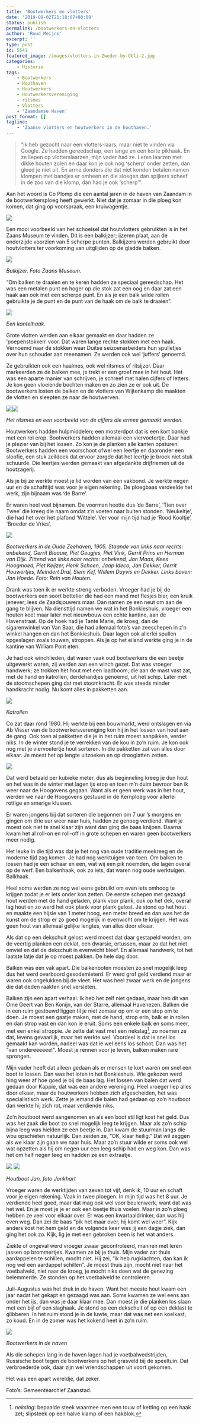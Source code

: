 ```yaml
---
title: 'Bootwerkers en vlotters'
date: '2019-09-02T21:18:07+00:00'
status: publish
permalink: /bootwerkers-en-vlotters
author: 'Ruud Meijns'
excerpt: ''
type: post
id: 5541
featured_image: /images/vlotters-in-Zweden-by-Obli-2.jpg
categories:
    - Historie
tags:
    - Bootwerkers
    - Houthaven
    - Houtwerkers
    - Houtwerkersvereniging
    - ritsmes
    - Vlotters
    - 'Zaandamse Haven'
post_format: []
tagline:
    - 'Zaanse vlotters en houtwerkers in de houthaven.'
---
```


> “Ik heb gezocht naar een vlotters-laars, maar niet te vinden via Google. Ze hadden gereedschap, een lange en een korte pikhaak. En ze liepen op vlotterslaarzen, mijn vader had ze. Leren laarzen met dikke houten zolen en daar kon je ook nog ‘scherp’ onder zetten, dan gleed je niet uit. En arme donders die dat niet konden betalen namen klompen met bandjes er omheen en die sloegen dan spijkers scheef in de zoo van die klomp, dan had je ook ‘scherp’”. 

Aan het woord is Co Plomp die een aantal jaren in de haven van Zaandam in de bootwerkersploeg heeft gewerkt. Niet dat je zomaar in die ploeg kon komen, dat ging op voorspraak, een kruiwagentje.

![](/images/Balkijzer-Zaans-Museum-obj.nr_.-ZM-12273.02.jpg)

Een mooi voorbeeld van het schoeisel dat houtvlotters gebruikten is in het Zaans Museum te vinden. Dit is een balkijzer; ijzeren plaat, aan de onderzijde voorzien van 5 scherpe punten. Balkijzers werden gebruikt door houtvlotters ter voorkoming van uitglijden op de gladde balken.

![](/images/Bootwerkers-1.jpg)

*Balkijzer. Foto Zaans Museum.*

“Om balken te draaien en te keren hadden ze speciaal gereedschap. Het was een metalen punt en hoger op die stok zat een oog en daar zat een haak aan ook met een scherpe punt. En als je een balk wilde rollen gebruikte je de punt en de punt van de haak om de balk te draaien”.

![](/images/Bootwerkers-2a.jpg)

*Een kantelhaak.*

Grote vlotten werden aan elkaar gemaakt en daar hadden ze ‘poepenstokken’ voor. Dat waren lange rechte stokken met een haak. Vernoemd naar de stokken waar Duitse seizoenarbeiders hun spulletjes over hun schouder aan meenamen. Ze werden ook wel ‘juffers’ genoemd.

Ze gebruikten ook een haalmes, ook wel ritsmes of ritsijzer. Daar markeerden ze de balken mee, je trekt er een groef mee in het hout. Het was een aparte manier van schrijven, je schreef met halen cijfers of letters. Je kon geen vloeiende bochten maken en zo zien ze er ook uit. De bootwerkers losten de balken en de vlotters van Wijtenkamp die maakten de vlotten en sleepten ze naar de houtwerven.

![](/images/Bootwerkers-3.jpg)![](/images/cijfers-haalmes-detail.jpg)

*Het ritsmes en een voorbeeld van de cijfers die ermee gemaakt werden.*

Houtwerkers hadden hulpmiddelen; een mosterdpot dat is een kort bankje met een rol erop. Bootwerkers hadden allemaal een viervoetertje. Daar had je plezier van bij het lossen. Zo kon je de planken alle kanten opsturen. Bootwerkers hadden een voorschoot ofwel een leertje en daaronder een sloofie, een stuk zeildoek dat ervoor zorgde dat het leertje je broek niet stuk schuurde. Die leertjes werden gemaakt van afgedankte drijfriemen uit de houtzagerij.

Als je bij ze werkte moest je lid worden van een vakbond. Je werkte negen uur en de schafttijd was voor je eigen rekening. De ploegbaas verdeelde het werk, zijn bijnaam was ‘de Barre’.

Er waren heel veel bijnamen. De voorman heette dus ‘de Barre’, ‘Tien over Twee’ die kreeg die naam omdat z’n voeten naar buiten stonden. ‘Neukeltje’, die had het over het plafond ‘Wittele’. Ver voor mijn tijd had je ‘Rood Kooltje’, ‘Broeder de Vries’,

![](/images/Bootwerkers-4.jpg)

*Bootwerkers in de Oude Zeehaven, 1905. Staande van links naar rechts: onbekend, Gerrit Blaauw, Piet Geugjes, Piet Vink, Gerrit Prins en Herman van Dijk. Zittend van links naar rechts: onbekend, Jan Maas, Kees Hoogmoed, Piet Keijzer, Henk Schoen, Jaap Ideco, Jan Dekker, Gerrit Houwertjes, Meindert Dral, Siem Kef, Willem Duyvis en Dekker. Links boven: Jan Hoede. Foto: Rein van Houten.*

Drank was toen ik er werkte streng verboden. Vroeger had je bij de bootwerkers een soort bottelier die had een mand met flesjes bier, een kruik jenever; lees de Zaadsjouwers maar. Dan namen ze een neut om aan de gang te blijven. Na diensttijd namen we wat in het Bonkieshuis, vroeger een houten keet maar later met nieuwbouw een echte kantine, aan de Havenstraat. Op de hoek had je Tante Marie, de kroeg, dan de sigarenwinkel van Van Baar, die had allemaal foto’s van zeeschepen in z’n winkel hangen en dan het Bonkieshuis. Daar lagen ook allerlei spullen opgeslagen zoals touwen, stroppen. Als je op het eiland werkte ging je in de kantine van William Pont eten.

Je had ook winchlieden, dat waren vaak oud bootwerkers die een beetje uitgewerkt waren, zij werden aan een winch gezet. Dat was vroeger handwerk; ze trokken het hout met een laadboom, die aan de mast vast zat, met de hand en katrollen, derdehandjes genoemd, uit het schip. Later met de stoomschepen ging dat met stoomkracht. Er was steeds minder handkracht nodig. Nu komt alles in pakketten aan.

![](/images/Bootwerkers-5.jpg)

*Katrollen*

Co zat daar rond 1980. Hij werkte bij een bouwmarkt, werd ontslagen en via Ab Visser van de bootwerkersvereniging kon hij in het lossen van hout aan de gang. Ook toen al pakketten die je in het ruim moest aanpikken, verder niks. In de winter stond je te verrekken van de kou in zo’n ruim. Je kon ook nog met je viervoetertje hout sorteren. In die pakketten zat van alles door elkaar. Je moest het op lengte uitzoeken en op drooglatten zetten.

![](/images/Bootwerkers-6.jpg)

Dat werd betaald per kubieke meter, dus als beginneling kreeg je dun hout en het was in de winter met lagen ijs erop en toen m’n duim bevroor ben ik weer naar de Hoogovens gegaan. Want als er geen werk was in het hout, werden we naar de Hoogovens gestuurd in de Kernploeg voor allerlei rottige en smerige klussen.

Er waren jongens bij dat sorteren die begonnen om 7 uur ’s morgens en gingen om drie uur weer naar huis, hadden ze genoeg verdiend. Want je moest ook niet te snel klaar zijn want dan ging die baas knijpen. Daarna kwam het al roll-on en roll-off in grote schepen en waren geen bootwerkers meer nodig.

Het leuke in die tijd was dat je het nog van oude traditie meekreeg en de moderne tijd zag komen. Je had nog werktuigen van toen. Om balken te lossen had je een schaar en een, wat wij een pik noemden, die lagen overal op de werf. Een balkenhaak, ook zo iets, dat waren nog oude werktuigen. Balkhaak.

Heel soms werden ze nog wel eens gebruikt om even iets omhoog te krijgen zodat je er iets onder kon zetten. De eerste schepen met gezaagd hout werden met de hand geladen, plank voor plank, ook op het dek, overal lag hout en zo werd het ook plank voor plank gelost. Je stond op het hout en maakte een hijsie van 1 meter hoog, een meter breed en dan was het de kunst om de strop er zo goed mogelijk in evenwicht om te krijgen. Het was geen hout van allemaal gelijke lengtes, van alles door elkaar.

Als dat op een dekschuit gelost werd moest dat daar gestapeld worden, om de veertig planken een deklat, een dwarsie, ertussen, maar zo dat het niet omviel en dat de dekschuit in evenwicht bleef. En allemaal handwerk, tot het laatste latje dat je op moest pakken. De hele dag door.

Balken was een vak apart. Die balkenboten moesten zo snel mogelijk leeg dus het werd overboord gesodemieterd. Er werd grof geld verdiend maar er waren ook ongelukken bij de vleet. Het was heel zwaar werk en de jongens die dat deden raakten snel versleten.

Balken zijn een apart verhaal. Ik heb het zelf niet gedaan, maar heb dit van Ome Geert van Ben Konijn, van der Starre, allemaal Havenezen. Balken die in een ruim gestouwd liggen til je niet zomaar op om er een stop om te doen. Je moest een gaatje maken, met de hand, strop erin, balk er in rollen en dan strop vast en dan kon ie eruit. Soms een enkele balk en soms meer, met een enkel stroppie. Je zette dat vast met een nekslag[^1], zo noemen ze dat, levens gevaarlijk, maar het werkte wel. Voordeel is dat ie snel los gemaakt kan worden, nadeel was dat ie wel eens los schoot. Dan was het “van ondereeeeee!". Moest je rennen voor je leven, balken maken rare sprongen.

Mijn vader heeft dat alleen gedaan als er mensen te kort waren om snel een boot te lossen. Dan was het loten in het Bonkieshuis. Wie gekozen werd hing weer af hoe goed je bij de baas lag. Het lossen van balen dat werd gedaan door Kappie, dat was een andere vereniging. Heel vroeger liep alles door elkaar, maar de houtwerkers hebben zich afgescheiden, het was specialistisch werk. Zette je iemand die balen had gedaan op zo’n houtboot dan werkte hij zich rot, maar verdiende niks.

Zo’n houtboot werd aangenomen en als een boot stil ligt kost het geld. Dus was het zaak die boot zo snel mogelijk leeg te krijgen. Maar als zo’n schip bijna leeg was hielden ze een beetje in. Dan kwam de stuurman langs die wou opschieten natuurlijk. Dan zeiden ze, “OK, klaar heilig.” Dat wil zeggen als we klaar zijn gaan we naar huis. Maar zo’n stuur wilde er soms ook wel wat opzetten als hij om negen uur een leeg schip had en weg kon. Dan was het om half negen leeg en hadden ze een extraatje.

![](/images/Bootwerkers-7.jpg)
![](/images/Bootwerkers-8.jpg)

*Houtboot Jan, foto Jonkhart*

Vroeger waren de werktijden van zeven tot vijf, denk ik, 10 uur en schaft voor je eigen rekening. Vaak in twee ploegen. In mijn tijd was het 8 uur. Je verdiende heel goed, maar dat mag ook wel voor beulenwerk, want dat was het wel. En je moet je je er ook een beetje thuis voelen. Maar in zo’n ploeg hebben ze veel voor elkaar over. Er was een kwartaaldrinker, dan was hij even weg. Dan zei de baas “pik het maar over, hij komt wel weer”. Kijk anders kost het hem geld en de volgende keer was jij een dagje ziek, dan ging het ook zo. Kijk, lig je met een gebroken been is het wat anders.

Ziekte of ongeval werd vroeger zwaar gecontroleerd, mannen met leren jassen op brommertjes. Kwamen ze bij je thuis. Mijn vader zat thuis aardappelen te schillen, mocht niet. Hij zei, “ik heb rugklachten, dan kan ik nog wel een aardappel schillen”. Je moest thuis zijn, mocht niet naar het voetbalveld, niet naar de kroeg, je mocht niks doen wat de genezing belemmerde. Ze stonden op het voetbalveld te controleren.

Juli–Augustus was het druk in de haven. Want het meeste hout kwam een jaar nadat het gekapt en gezaagd was aan. Soms kwamen ze wel eens aan onder het ijs, dan was je daar klaar mee. Dan moest je die planken los slaan met een bijl of een slaghaak. Je stond op een dekschuit of op een deklast te glibberen. In het ruim stond je in de luwte, maar dat was net een koelkast, zo koud. En in de zomer was het kokend heet in zo’n ruim.

![](/images/Bootwerkers-9.jpg)

*Bootwerkers in de haven*

Als die schepen lang in de haven lagen had je voetbalwedstrijden, Russische boot tegen de bootwerkers op het grasveld bij de speeltuin. Dat verbroederde ook, daar zijn wel vriendschappen uit voort gekomen.

Het was een apart wereldje, dat zeker.

Foto’s: Gemeentearchief Zaanstad.

[^1]: *nekslag*: bepaalde steek waarmee men een touw of ketting op een haak zet; slipsteek op een halve klamp of een hakblok.